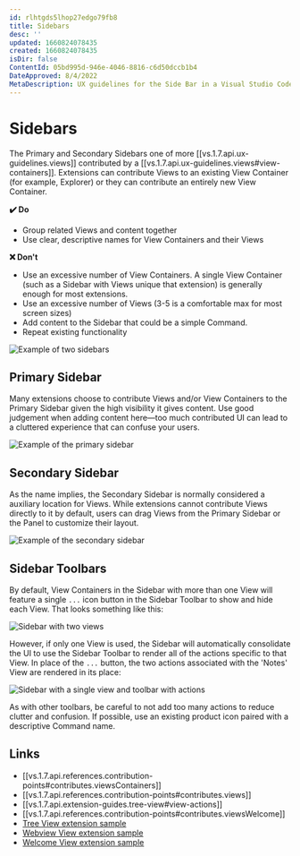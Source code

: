 ```yaml
---
id: rlhtgds5lhop27edgo79fb8
title: Sidebars
desc: ''
updated: 1660824078435
created: 1660824078435
isDir: false
ContentId: 05bd995d-946e-4046-8816-c6d50dccb1b4
DateApproved: 8/4/2022
MetaDescription: UX guidelines for the Side Bar in a Visual Studio Code extension.
---
```


# Sidebars

The Primary and Secondary Sidebars one of more [[vs.1.7.api.ux-guidelines.views]] contributed by a [[vs.1.7.api.ux-guidelines.views#view-containers]]. Extensions can contribute Views to an existing View Container (for example, Explorer) or they can contribute an entirely new View Container.

**✔️ Do**

- Group related Views and content together
- Use clear, descriptive names for View Containers and their Views

**❌ Don't**

- Use an excessive number of View Containers. A single View Container (such as a Sidebar with Views unique that extension) is generally enough for most extensions.
- Use an excessive number of Views (3-5 is a comfortable max for most screen sizes)
- Add content to the Sidebar that could be a simple Command.
- Repeat existing functionality

![Example of two sidebars](/assets/sidebars-vy104hk2uktf.png)

## Primary Sidebar

Many extensions choose to contribute Views and/or View Containers to the Primary Sidebar given the high visibility it gives content. Use good judgement when adding content here—too much contributed UI can lead to a cluttered experience that can confuse your users.

![Example of the primary sidebar](/assets/primary-sidebar-w6akqnurp8d1.png)

## Secondary Sidebar

As the name implies, the Secondary Sidebar is normally considered a auxiliary location for Views. While extensions cannot contribute Views directly to it by default, users can drag Views from the Primary Sidebar or the Panel to customize their layout.

![Example of the secondary sidebar](/assets/secondary-sidebar-599irilb9ui2.png)

## Sidebar Toolbars

By default, View Containers in the Sidebar with more than one View will feature a single `...` icon button in the Sidebar Toolbar to show and hide each View. That looks something like this:

![Sidebar with two views](/assets/sidebar-toolbar-default-kei2dxhm8xdp.png)

However, if only one View is used, the Sidebar will automatically consolidate the UI to use the Sidebar Toolbar to render all of the actions specific to that View. In place of the `...` button, the two actions associated with the 'Notes' View are rendered in its place:

![Sidebar with a single view and toolbar with actions](/assets/sidebar-toolbar-actions-sbeov0kl676v.png)

As with other toolbars, be careful to not add too many actions to reduce clutter and confusion. If possible, use an existing product icon paired with a descriptive Command name.

## Links

- [[vs.1.7.api.references.contribution-points#contributes.viewsContainers]]
- [[vs.1.7.api.references.contribution-points#contributes.views]]
- [[vs.1.7.api.extension-guides.tree-view#view-actions]]
- [[vs.1.7.api.references.contribution-points#contributes.viewsWelcome]]
- [Tree View extension sample](https://github.com/microsoft/vscode-extension-samples/tree/main/tree-view-sample)
- [Webview View extension sample](https://github.com/microsoft/vscode-extension-samples/tree/main/webview-view-sample)
- [Welcome View extension sample](https://github.com/microsoft/vscode-extension-samples/tree/main/welcome-view-content-sample)
